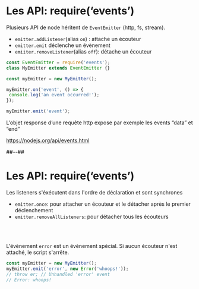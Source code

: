 <!-- .slide: class="with-code" -->
# Les API: require(‘events’)

Plusieurs API de node héritent de `EventEmitter` (http, fs, stream).

* `emitter.addListener`(alias `on`) : attache un écouteur
* `emitter.emit` déclenche un évènement
* `emiiter.removeListener`(alias `off`): détache un écouteur

```javascript
const EventEmitter = require('events');
class MyEmitter extends EventEmitter {}

const myEmitter = new MyEmitter();

myEmitter.on('event', () => {
 console.log('an event occurred!');
});

myEmitter.emit('event');
```

L’objet response d’une requête http expose par exemple les events “data” et “end”

https://nodejs.org/api/events.html
<!-- .element: class="credits" -->

##--##
<!-- .slide: class="with-code" -->

# Les API: require(‘events’)

Les listeners s'éxécutent dans l'ordre de déclaration et sont synchrones

* `emitter.once`: pour attacher un écouteur et le détacher après le premier déclenchement
* `emitter.removeAllListeners`: pour détacher tous les écouteurs
<br>
<br>

L'évènement `error` est un évènement spécial. Si aucun écouteur n'est attaché, le script s'arrête.

```javascript
const myEmitter = new MyEmitter();
myEmitter.emit('error', new Error('whoops!'));
// throw er; // Unhandled 'error' event
// Error: whoops!
```